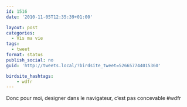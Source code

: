 ```yaml
---
id: 1516
date: '2010-11-05T12:35:39+01:00'

layout: post
categories:
  - Vis ma vie
tags:
  - tweet
format: status
publish_social: no
guid: 'http://tweets.local/?birdsite_tweet=526657744015360'

birdsite_hashtags:
    - wdfr
---
```


Donc pour moi, designer dans le navigateur, c’est pas concevable #wdfr